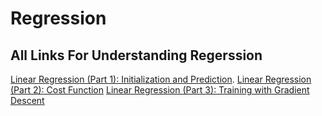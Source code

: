 # Regression
## All Links For Understanding Regerssion 
[Linear Regression (Part 1): Initialization and Prediction](https://github.com/FisherKK/F1sherKK-MyRoadToAI).
[Linear Regression (Part 2): Cost Function](https://towardsdatascience.com/coding-deep-learning-for-beginners-linear-regression-part-2-cost-function-49545303d29f)
[Linear Regression (Part 3): Training with Gradient Descent](https://towardsdatascience.com/coding-deep-learning-for-beginners-linear-regression-gradient-descent-fcd5e0fc077d)

